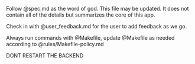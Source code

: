 Follow @spec.md as the word of god. This file may be updated. It does not contain all of the details but summarizes the core of this app.

Check in with @user_feedback.md for the user to add feedback as we go.

Always run commands with @Makefile, update @Makefile as needed according to @rules/Makefile-policy.md

DONT RESTART THE BACKEND
